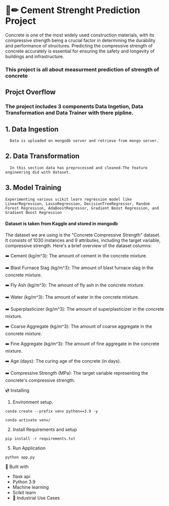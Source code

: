 # 📄✏ Cement Strenght Prediction Project

Concrete is one of the most widely used construction materials, with its compressive strength being a crucial factor in determining the durability and performance of structures. Predicting the compressive strength of concrete accurately is essential for ensuring the safety and longevity of buildings and infrastructure.

### This project is all about measurment prediction of strength of concrete

## Projct Overflow

### The project includes 3 components Data Ingetion, Data Transformation and Data Trainer with there pipline.

## 1. Data Ingestion
      
      Data is uploaded on mongodb server and retrieve from mongo server.

## 2. Data Transformation

      In this section data has preprocessed and cleaned.The feature engineering did with dataset.

## 3. Model Training

    Experimenting various scikit learn regression model like LinearRegression, LassoRegression, DecisionTreeRegressor, Random Forest Regression, AdaBoostRegressor, Gradient Boost Regression, and Gradient Boost Regression


#### Dataset is taken from Kaggle and stored in mongodb

The dataset we are using is the "Concrete Compressive Strength" dataset. It consists of 1030 instances and 9 attributes, including the target variable, compressive strength. Here's a brief overview of the dataset columns:

➡️ Cement (kg/m^3): The amount of cement in the concrete mixture.

➡️ Blast Furnace Slag (kg/m^3): The amount of blast furnace slag in the concrete mixture.

➡️ Fly Ash (kg/m^3): The amount of fly ash in the concrete mixture.

➡️ Water (kg/m^3): The amount of water in the concrete mixture.

➡️ Superplasticizer (kg/m^3): The amount of superplasticizer in the concrete mixture.

➡️ Coarse Aggregate (kg/m^3): The amount of coarse aggregate in the concrete mixture.

➡️ Fine Aggregate (kg/m^3): The amount of fine aggregate in the concrete mixture.

➡️ Age (days): The curing age of the concrete (in days).

➡️ Compressive Strength (MPa): The target variable representing the concrete's compressive strength.


💿 Installing
1. Environment setup.
```
conda create --prefix venv python==3.9 -y
```
```
conda activate venv/
````
2. Install Requirements and setup
```
pip install -r requirements.txt
```
5. Run Application
```
python app.py
```

🔧 Built with
- flask api
- Python 3.9
- Machine learning
- Scikit learn
- 🏦 Industrial Use Cases

